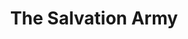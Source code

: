 ---
title: "The Salvation Army"
url: /redford-charter-township/the-salvation-army/
shop: Gebrauchtwaren
---